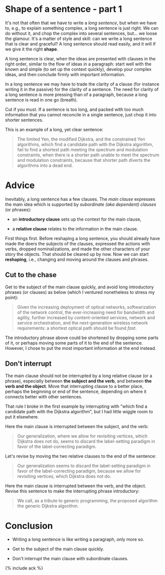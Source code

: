 # Shape of a sentence - part 1

It's not that often that we have to write a *long sentence*, but when
we have to, e.g., to explain something complex, a long sentence is
just right.  We can do without it, and chop the complex into several
sentences, but... we loose the glamour.  It's a matter of style and
skill: can we write a long sentence that is clear and graceful?  A
long sentence should read easily, and it will if we give it the right
**shape**.

A long sentence is clear, when the ideas are presented with clauses in
the right order, similar to the flow of ideas in a paragraph: start
well with the known and simple (to set up the context quickly),
develop your complex ideas, and then conclude firmly with important
information.

In a long sentence we may have to trade the clarity of a clause (for
instance writing it in the passive) for the clarity of a sentence.
The need for clarity of a long sentence is more pressing than of a
paragraph, because a long sentence is read in one go (breath).

Cut if you must.  If a sentence is too long, and packed with too much
information that you cannot reconcile in a single sentence, just chop
it into shorter sentences.

This is an example of a long, yet clear sentence:

> The limited Yen, the modified Dijkstra, and the constrained Yen
> algorithms, which find a candidate path with the Dijkstra algorithm,
> fail to find a shortest path meeting the spectrum and modulation
> constraints, when there is a shorter path unable to meet the
> spectrum and modulation constraints, because that shorter path
> diverts the algorithms into a dead end.

# Advice

Inevitably, a long sentence has a few clauses.  The *main clause*
expresses the main idea which is supported by *subordinate (aka
dependent) clauses* (or phrases):

* an **introductory clause** sets up the context for the main clause,

* a **relative clause** relates to the information in the main clause.

First things first.  Before reshaping a long sentence, you should
already have made the doers the subjects of the clauses, expressed the
actions with verbs, dropped nominalizations, and made the other
characters of your story the objects.  That should be cleared up by
now.  Now we can start **reshaping**, i.e., changing and moving around
the clauses and phrases.

## Cut to the chase

Get to the subject of the main clause quickly, and avoid long
introductory phrases (or clauses) as below (which I ventured
nonetheless to stress my point):

> Given the increasing deployment of optical networks, softwarization
> of the network control, the ever-increasing need for bandwidth and
> agility, further increased by content-oriented services, network and
> service orchestration, and the next-generation wireless network
> requirements: a shortest optical path should be found *fast*.

The introductory phrase above could be shortened by dropping some
parts of it, or perhaps moving some parts of it to the end of the
sentence.  However, I chose to put the most important information at
the end instead.

## Don't interrupt

The main clause should not be interrupted by a long relative clause
(or a phrase), especially between **the subject and the verb**, and
between **the verb and the object**.  Move that interrupting clause to
a better place, perhaps the beginning or end of the sentence,
depending on where it connects better with other sentences.

That rule I broke in the first example by interrupting with "which
find a candidate path with the Dijkstra algorithm", but I had little
wiggle room to put it elsewhere.

Here the main clause is interrupted between the subject, and the verb:

> Our generalization, where we allow for revisiting vertices, which
> Dijkstra does not do, seems to discard the label-setting paradigm in
> favor of the label-correcting paradigm.

Let's revise by moving the two relative clauses to the end of the
sentence:

> Our generalization seems to discard the label-setting paradigm in
> favor of the label-correcting paradigm, because we allow for
> revisiting vertices, which Dijkstra does not do.

Here the main clause is interrupted between the verb, and the object.
Revise this sentence to make the interrupting phrase introductory:

> We call, as a tribute to generic programming, the proposed algorithm
> the generic Dijkstra algorithm.

# Conclusion

* Writing a long sentence is like writing a paragraph, only more so.

* Get to the subject of the main clause quickly.

* Don't interrupt the main clause with subordinate clauses.

{% include ack %}
